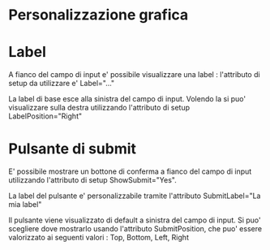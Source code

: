 # Personalizzazione grafica

# Label

A fianco del campo di input e' possibile visualizzare una label :  l'attributo di setup da utilizzare e' Label="..."

La label di base esce alla sinistra del campo di input. Volendo la si puo' visualizzare sulla destra utilizzando l'attributo di setup LabelPosition="Right"

# Pulsante di submit

E' possibile mostrare un bottone di conferma a fianco del campo di input utilizzando l'attributo di setup ShowSubmit="Yes".

La label del pulsante e' personalizzabile tramite l'attributo SubmitLabel="La mia label"

Il pulsante viene visualizzato di default a sinistra del campo di input. Si puo' scegliere dove mostrarlo usando l'attributo SubmitPosition, che puo' essere valorizzato ai seguenti valori :  Top, Bottom, Left, Right

